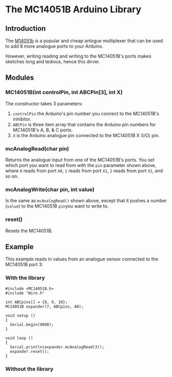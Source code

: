 # The MC14051B Arduino Library

## Introduction

The [M14051b](http://www.onsemi.com/pub_link/Collateral/MC14051B-D.PDF) is a popular and cheap anlogue multiplexer that can be used to add 8 more analogue ports to your Arduino.

However, writing reading and writing to the MC14051B's ports makes sketches long and tedious, hence this dirver.

## Modules

### MC14051B(int controlPin, int ABCPin[3], int X)

The constructor takes 3 parameters:

1. `controlPin` the Arduino's pin number you connect to the MC14051B's inhibitor.
2. `ABCPin` is three item array that contains the Arduino pin numbers for MC14051B's A, B, & C ports.
3. `X` is the Arduino analogue pin connected to the MC14051B X (I/O) pin.

### mcAnalogRead(char pin)

Returns the analogue input from one of the MC14051B's ports. You set which port you want to read from with the `pin` parameter shown above, where `0` reads from port `X0`, `1` reads from port `X1`, `2` reads from port `X2`, and so on.

### mcAnalogWrite(char pin, int value)

Is the same as `mcAnalogRead()` shown above, except that it pushes a number (`value`) to the MC14051B `pin`you want to write to.

### reset()

Resets the MC14051B.      

## Example

This example reads in values from an analogue sensor connected to the MC14051B port 3:

### With the library

```
#include <MC14051B.h>
#include "Wire.h"

int ABCpins[] = {8, 9, 10};
MC14051B expander(7, ABCpins, A0);

void setup ()
{
  Serial.begin(9600);
}

void loop ()
{
  Serial.println(expander.mcAnalogRead(3));
  expander.reset();
}
```

### Without the library